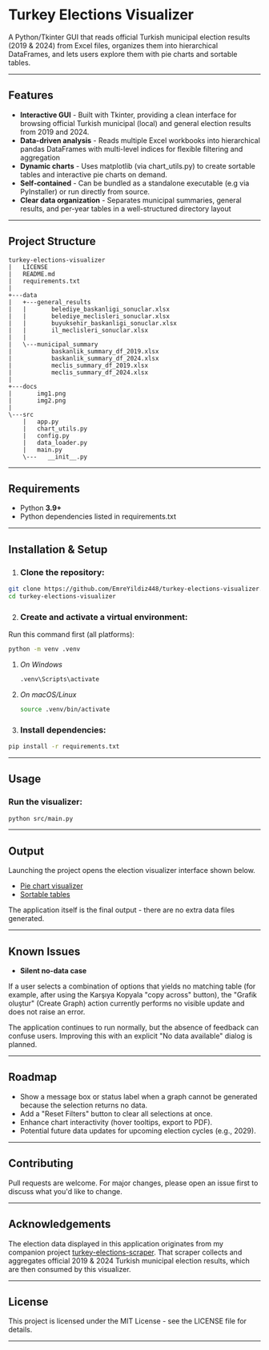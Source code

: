 # Turkey Elections Visualizer

A Python/Tkinter GUI that reads official Turkish municipal election results (2019 & 2024) from Excel files, organizes them into hierarchical DataFrames, and lets users explore them with pie charts and sortable tables.

---

## Features
- **Interactive GUI** - Built with Tkinter, providing a clean interface for browsing official Turkish municipal (local) and general election results from 2019 and 2024.
- **Data-driven analysis** - Reads multiple Excel workbooks into hierarchical pandas DataFrames with multi-level indices for flexible filtering and aggregation
- **Dynamic charts** - Uses matplotlib (via chart_utils.py) to create sortable tables and interactive pie charts on demand.
- **Self-contained** - Can be bundled as a standalone executable (e.g via PyInstaller) or run directly from source.
- **Clear data organization** - Separates municipal summaries, general results, and per-year tables in a well-structured directory layout

---

## Project Structure
```
turkey-elections-visualizer
|   LICENSE
|   README.md
|   requirements.txt
|   
+---data
|   +---general_results
|   |       belediye_baskanligi_sonuclar.xlsx
|   |       belediye_meclisleri_sonuclar.xlsx
|   |       buyuksehir_baskanligi_sonuclar.xlsx
|   |       il_meclisleri_sonuclar.xlsx
|   |       
|   \---municipal_summary
|           baskanlik_summary_df_2019.xlsx
|           baskanlik_summary_df_2024.xlsx
|           meclis_summary_df_2019.xlsx
|           meclis_summary_df_2024.xlsx
|           
+---docs
|       img1.png
|       img2.png
|       
\---src
    |   app.py
    |   chart_utils.py
    |   config.py
    |   data_loader.py
    |   main.py
    \---   __init__.py
```
---

## Requirements
* Python **3.9+**  
* Python dependencies listed in requirements.txt
---

## Installation & Setup

1. ### Clone the repository:
```bash
git clone https://github.com/EmreYildiz448/turkey-elections-visualizer.git
cd turkey-elections-visualizer
```

2. ### Create and activate a virtual environment:

Run this command first (all platforms):
```bash
python -m venv .venv
```

1. *On Windows*

    ```bash
    .venv\Scripts\activate
    ```

2. *On macOS/Linux*

    ```bash
    source .venv/bin/activate
    ```

3. ### Install dependencies:
```bash
pip install -r requirements.txt
```
---

## Usage

### Run the visualizer:
```bash
python src/main.py
```
---

## Output
Launching the project opens the election visualizer interface shown below.
- [Pie chart visualizer](docs/img1.png)
- [Sortable tables](docs/img2.png)

The application itself is the final output - there are no extra data files generated.

---

## Known Issues

- **Silent no-data case**

If a user selects a combination of options that yields no matching table (for example, after using the Karşıya Kopyala "copy across" button), the "Grafik oluştur" (Create Graph) action currently performs no visible update and does not raise an error.

The application continues to run normally, but the absence of feedback can confuse users. Improving this with an explicit "No data available" dialog is planned.

---

## Roadmap

- Show a message box or status label when a graph cannot be generated because the selection returns no data.
- Add a "Reset Filters" button to clear all selections at once.
- Enhance chart interactivity (hover tooltips, export to PDF).
- Potential future data updates for upcoming election cycles (e.g., 2029).
---

## Contributing

Pull requests are welcome. For major changes, please open an issue first to discuss what you'd like to change.

---

## Acknowledgements

The election data displayed in this application originates from my companion project [turkey-elections-scraper](https://github.com/EmreYildiz448/turkey-elections-scraper.git).
That scraper collects and aggregates official 2019 & 2024 Turkish municipal election results, which are then consumed by this visualizer.

---

## License

This project is licensed under the MIT License - see the LICENSE file for details.

---
